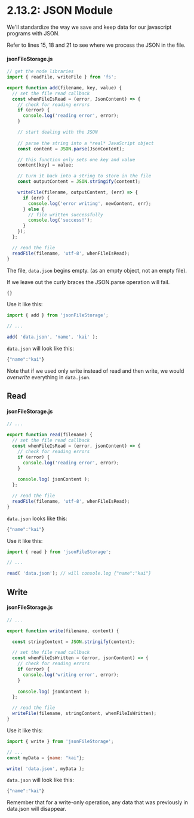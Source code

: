 # 2.13.2: JSON Module

We'll standardize the way we save and keep data for our javascript programs with JSON.

Refer to lines 15, 18 and 21 to see where we process the JSON in the file.

#### jsonFileStorage.js

```javascript
// get the node libraries
import { readFile, writeFile } from 'fs';

export function add(filename, key, value) {
  // set the file read callback
  const whenFileIsRead = (error, JsonContent) => {
    // check for reading errors
    if (error) {
      console.log('reading error', error);
    }

    // start dealing with the JSON
    
    // parse the string into a *real* JavaScript object
    const content = JSON.parse(JsonContent);

    // this function only sets one key and value
    content[key] = value;

    // turn it back into a string to store in the file
    const outputContent = JSON.stringify(content);

    writeFile(filename, outputContent, (err) => {
      if (err) {
        console.log('error writing', newContent, err);
      } else {
        // file written successfully
        console.log('success!');
      }
    });
  };

  // read the file
  readFile(filename, 'utf-8', whenFileIsRead);
}
```

The file, `data.json` begins empty. \(as an empty object, not an empty file\).

If we leave out the curly braces the JSON.parse operation will fail.

```javascript
{}
```

Use it like this:

```javascript
import { add } from 'jsonFileStorage';

// ...

add( 'data.json', 'name', 'kai' );
```

`data.json` will look like this:

```javascript
{"name":"kai"}
```

Note that if we used only write instead of read and then write, we would _overwrite_ everything in `data.json`.

## Read

#### jsonFileStorage.js

```javascript
// ...

export function read(filename) {
  // set the file read callback
  const whenFileIsRead = (error, jsonContent) => {
    // check for reading errors
    if (error) {
      console.log('reading error', error);
    }
    
    console.log( jsonContent );
  };

  // read the file
  readFile(filename, 'utf-8', whenFileIsRead);
}
```

`data.json` looks like this:

```javascript
{"name":"kai"}
```

Use it like this:



```javascript
import { read } from 'jsonFileStorage';

// ...

read( 'data.json'); // will console.log {"name":"kai"}
```

## Write

#### jsonFileStorage.js

```javascript
// ...

export function write(filename, content) {

  const stringContent = JSON.stringify(content);

  // set the file read callback
  const whenFileIsWritten = (error, jsonContent) => {
    // check for reading errors
    if (error) {
      console.log('writing error', error);
    }
    
    console.log( jsonContent );
  };

  // read the file
  writeFile(filename, stringContent, whenFileIsWritten);
}
```

Use it like this:

```javascript
import { write } from 'jsonFileStorage';

// ...
const myData = {name: "kai"};

write( 'data.json', myData );
```

`data.json` will look like this:

```javascript
{"name":"kai"}
```

Remember that for a write-only operation, any data that was previously in data.json will disappear.

